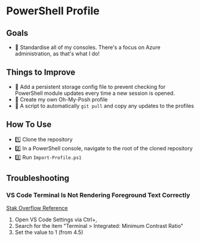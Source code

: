 # PowerShell Profile

## Goals

- 🎯 Standardise all of my consoles. There's a focus on Azure administration, as that's what I do!

## Things to Improve

- 💫 Add a persistent storage config file to prevent checking for PowerShell module updates every time a new session is opened.
- 💫 Create my own Oh-My-Posh profile
- 💫 A script to automatically `git pull` and copy any updates to the profiles

## How To Use

- 1️⃣ Clone the repository
- 2️⃣ In a PowerShell console, navigate to the root of the cloned repository
- 3️⃣ Run `Import-Profile.ps1`

## Troubleshooting

### VS Code Terminal Is Not Rendering Foreground Text Correctly

[Stak Overflow Reference](https://stackoverflow.com/questions/71890831/rendering-strange-in-vscode-terminal-with-oh-my-posh-v3)

1) Open VS Code Settings via Ctrl+,
2) Search for the item "Terminal > Integrated: Minimum Contrast Ratio"
3) Set the value to 1 (from 4.5)